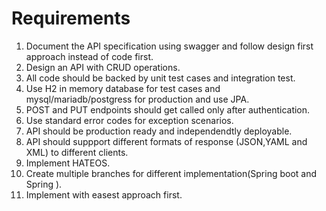 # Requirements
  1. Document the API specification using swagger and follow design first approach instead of code first.
  1. Design an API with CRUD operations.
  1. All code should be backed by unit test cases and integration test.
  1. Use H2 in memory database for test cases and mysql/mariadb/postgress for production and use JPA.
  1. POST and PUT endpoints should get called only after authentication.
  1. Use standard error codes for exception scenarios.
  1. API should be production ready and independendtly deployable. 
  1. API should suppport different formats of response (JSON,YAML and XML) to different clients.
  1. Implement HATEOS.
  1. Create multiple branches for different implementation(Spring boot and  Spring ).
  1. Implement with easest approach first.
